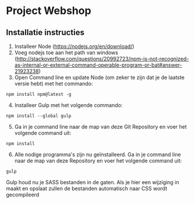 # Project Webshop
## Installatie instructies
1. Installeer Node (https://nodejs.org/en/download/)
2. Voeg nodejs toe aan het path van windows (http://stackoverflow.com/questions/20992723/npm-is-not-recognized-as-internal-or-external-command-operable-program-or-bat#answer-21923238)
3. Open Command line en update Node (om zeker te zijn dat je de laatste versie hebt) met het commando:
 ```
 npm install npm@latest -g
 ```
4. Installeer Gulp met het volgende commando:
 ```
 npm install --global gulp
 ```
5. Ga in je command line naar de map van deze Git Repository en voer het volgende command uit:
 ```
 npm install
 ```
6. Alle nodige programma's zijn nu geïnstalleerd. Ga in je command line naar de map van deze Repository en voer het volgende command uit:
 ```
 gulp
 ```
Gulp houd nu je SASS bestanden in de gaten. Als je hier een wijziging in maakt en opslaat zullen de bestanden automatisch naar CSS wordt gecompileerd
